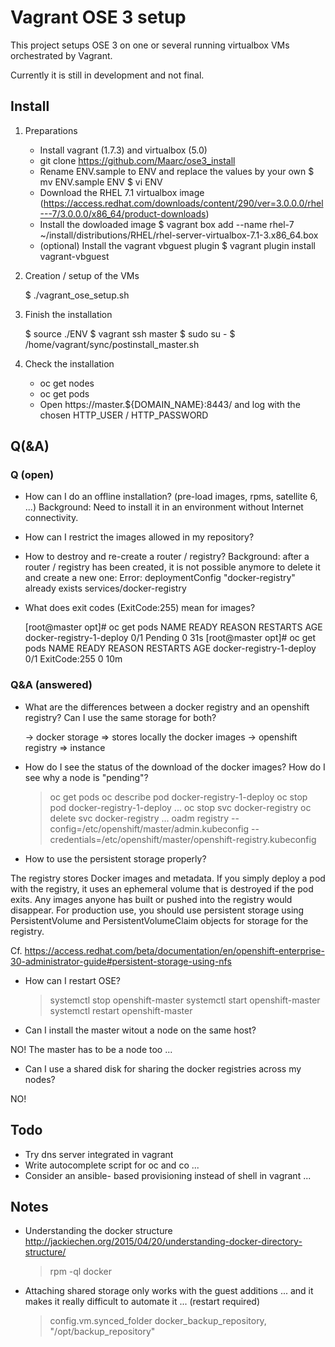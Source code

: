 # Vagrant OSE 3 setup

This project setups OSE 3 on one or several running virtualbox VMs orchestrated by Vagrant.

Currently it is still in development and not final.

## Install

1) Preparations
    - Install vagrant (1.7.3) and virtualbox (5.0)
    - git clone https://github.com/Maarc/ose3_install
	- Rename ENV.sample to ENV and replace the values by your own
		$ mv ENV.sample ENV
		$ vi ENV
	- Download the RHEL 7.1 virtualbox image (https://access.redhat.com/downloads/content/290/ver=3.0.0.0/rhel---7/3.0.0.0/x86_64/product-downloads)
	- Install the dowloaded image
		$ vagrant box add --name rhel-7 ~/install/distributions/RHEL/rhel-server-virtualbox-7.1-3.x86_64.box
	- (optional) Install the vagrant vbguest plugin
		$ vagrant plugin install vagrant-vbguest

3) Creation / setup of the VMs

	$ ./vagrant_ose_setup.sh

4) Finish the installation
	
	$ source ./ENV
	$ vagrant ssh master
	$ sudo su -
	$ /home/vagrant/sync/postinstall_master.sh

4) Check the installation
	- oc get nodes
	- oc get pods
	- Open https://master.${DOMAIN_NAME}:8443/ and log with the chosen HTTP_USER / HTTP_PASSWORD


## Q(&A)


### Q (open)

- How can I do an offline installation? (pre-load images, rpms, satellite 6, ...)
Background: Need to install it in an environment without Internet connectivity.

- How can I restrict the images allowed in my repository?

- How to destroy and re-create a router / registry?
Background: after a router / registry has been created, it is not possible anymore to delete it and create a new one:
	Error: deploymentConfig "docker-registry" already exists
services/docker-registry

- What does exit codes (ExitCode:255) mean for images?

	[root@master opt]# oc get pods
	NAME                       READY     REASON    RESTARTS   AGE
	docker-registry-1-deploy   0/1       Pending   0          31s
	[root@master opt]# oc get pods
	NAME                       READY     REASON         RESTARTS   AGE
	docker-registry-1-deploy   0/1       ExitCode:255   0          10m


### Q&A (answered)

- What are the differences between a docker registry and an openshift registry? Can I use the same storage for both?

	-> docker storage => stores locally the docker images
	-> openshift registry => instance 

- How do I see the status of the download of the docker images? How do I see why a node is "pending"?

	> oc get pods
	> oc describe pod docker-registry-1-deploy
	> oc stop pod docker-registry-1-deploy
	...
	> oc stop svc docker-registry
	> oc delete svc docker-registry
	...
	> oadm registry --config=/etc/openshift/master/admin.kubeconfig --credentials=/etc/openshift/master/openshift-registry.kubeconfig


- How to use the persistent storage properly?

The registry stores Docker images and metadata. If you simply deploy a pod with the registry, it uses an ephemeral volume that is destroyed if the pod exits. Any images anyone has built or pushed into the registry would disappear. For production use, you should use persistent storage using PersistentVolume and PersistentVolumeClaim objects for storage for the registry. 

Cf. https://access.redhat.com/beta/documentation/en/openshift-enterprise-30-administrator-guide#persistent-storage-using-nfs

- How can I restart OSE?

	> systemctl stop openshift-master
	> systemctl start openshift-master
	> systemctl restart openshift-master

- Can I install the master witout a node on the same host?

NO! The master has to be a node too ...

- Can I use a shared disk for sharing the docker registries across my nodes?

NO!


## Todo

- Try dns server integrated in vagrant
- Write autocomplete script for oc and co ...
- Consider an ansible- based provisioning instead of shell in vagrant ...


## Notes

- Understanding the docker structure http://jackiechen.org/2015/04/20/understanding-docker-directory-structure/

	> rpm -ql docker

- Attaching shared storage only works with the guest additions ... and it makes it really difficult to automate it ... (restart required)

	> config.vm.synced_folder docker_backup_repository, "/opt/backup_repository"
